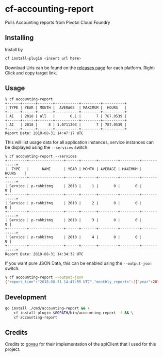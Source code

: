 # cf-accounting-report
Pulls Accounting reports from Pivotal Cloud Foundry

## Installing

Install by 

```bash
cf install-plugin <insert url here>
```

Download Urls can be found on the [releases page](https://github.com/mcb/cf-accounting-report/releases) for each platform. Right-Click and copy target link.

## Usage

```
% cf accounting-report
+------+------+-------+-----------+---------+----------+
| TYPE | YEAR | MONTH |  AVERAGE  | MAXIMUM |  HOURS   |
+------+------+-------+-----------+---------+----------+
| AI   | 2018 | all   |       0.1 |       7 | 787.0539 |
+------+------+-------+-----------+---------+----------+
| AI   | 2018 |     8 | 1.0711303 |       7 | 787.0539 |
+------+------+-------+-----------+---------+----------+
Report Date: 2018-08-31 14:47:17 UTC
```

This will list usage data for all application instances, service instances can be displayed using the ```--services``` switch

```
% cf accounting-report --services
+---------+----------------+------+-------+---------+---------+------------+
|  TYPE   |      NAME      | YEAR | MONTH | AVERAGE | MAXIMUM |   HOURS    |
+---------+----------------+------+-------+---------+---------+------------+
| Service | p-rabbitmq     | 2018 |     1 |       0 |       0 |          0 |
+---------+----------------+------+-------+---------+---------+------------+
| Service | p-rabbitmq     | 2018 |     2 |       0 |       0 |          0 |
+---------+----------------+------+-------+---------+---------+------------+
| Service | p-rabbitmq     | 2018 |     3 |       0 |       0 |          0 |
+---------+----------------+------+-------+---------+---------+------------+
| Service | p-rabbitmq     | 2018 |     4 |       0 |       0 |          0 |
+---------+----------------+------+-------+---------+---------+------------+
Report Date: 2018-08-31 14:34:32 UTC

```

If you want pure JSON Data, this can be enabled using the ```--output-json``` switch.

```bash
% cf accounting-report --output-json
{"report_time":"2018-08-31 14:47:55 UTC","monthly_reports":[{"year":2018,"month":8,"average_app_instances":1.0711725,"maximum_app_instances":7,"app_instance_hours":787.0961}],"yearly_reports":[{"year":2018,"month":0,"average_app_instances":0.1,"maximum_app_instances":7,"app_instance_hours":787.0961}]}
```


## Development

```bash
go install ./cmd/accounting-report && \
    cf install-plugin $GOPATH/bin/accounting-report -f && \
    cf accounting-report
```


## Credits

Credits to [govau](https://github.com/govau) for their implementation of the apiClient that I used for this project.
